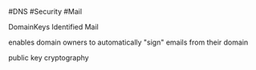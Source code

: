  #DNS #Security #Mail 

DomainKeys Identified Mail 

enables domain owners to automatically "sign" emails from their domain

public key cryptography
